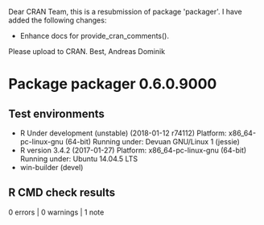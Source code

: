 Dear CRAN Team,
this is a resubmission of package 'packager'. I have added the following changes:

* Enhance docs for provide\_cran\_comments().

Please upload to CRAN.
Best, Andreas Dominik

# Package packager 0.6.0.9000
## Test  environments 
- R Under development (unstable) (2018-01-12 r74112)
  Platform: x86_64-pc-linux-gnu (64-bit)
  Running under: Devuan GNU/Linux 1 (jessie)
- R version 3.4.2 (2017-01-27)
  Platform: x86_64-pc-linux-gnu (64-bit)
  Running under: Ubuntu 14.04.5 LTS
- win-builder (devel)

## R CMD check results
0 errors | 0 warnings | 1 note 
